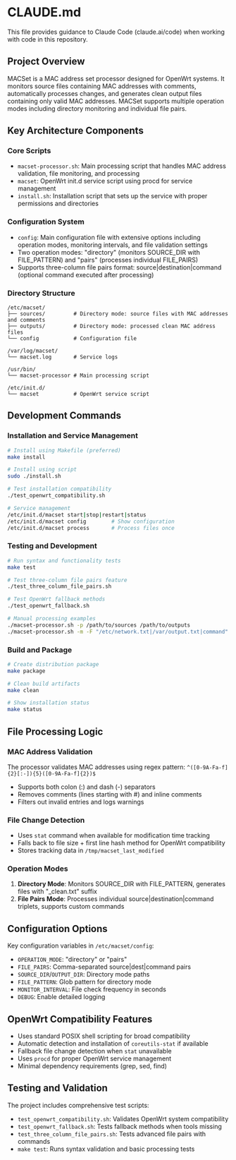 # CLAUDE.md

This file provides guidance to Claude Code (claude.ai/code) when working with code in this repository.

## Project Overview

MACSet is a MAC address set processor designed for OpenWrt systems. It monitors source files containing MAC addresses with comments, automatically processes changes, and generates clean output files containing only valid MAC addresses. MACSet supports multiple operation modes including directory monitoring and individual file pairs.

## Key Architecture Components

### Core Scripts
- `macset-processor.sh`: Main processing script that handles MAC address validation, file monitoring, and processing
- `macset`: OpenWrt init.d service script using procd for service management
- `install.sh`: Installation script that sets up the service with proper permissions and directories

### Configuration System
- `config`: Main configuration file with extensive options including operation modes, monitoring intervals, and file validation settings
- Two operation modes: "directory" (monitors SOURCE_DIR with FILE_PATTERN) and "pairs" (processes individual FILE_PAIRS)
- Supports three-column file pairs format: source|destination|command (optional command executed after processing)

### Directory Structure
```
/etc/macset/
├── sources/         # Directory mode: source files with MAC addresses and comments
├── outputs/         # Directory mode: processed clean MAC address files  
└── config           # Configuration file

/var/log/macset/
└── macset.log       # Service logs

/usr/bin/
└── macset-processor # Main processing script

/etc/init.d/
└── macset           # OpenWrt service script
```

## Development Commands

### Installation and Service Management
```bash
# Install using Makefile (preferred)
make install

# Install using script
sudo ./install.sh

# Test installation compatibility
./test_openwrt_compatibility.sh

# Service management
/etc/init.d/macset start|stop|restart|status
/etc/init.d/macset config        # Show configuration
/etc/init.d/macset process       # Process files once
```

### Testing and Development
```bash
# Run syntax and functionality tests
make test

# Test three-column file pairs feature
./test_three_column_file_pairs.sh

# Test OpenWrt fallback methods
./test_openwrt_fallback.sh

# Manual processing examples
./macset-processor.sh -p /path/to/sources /path/to/outputs
./macset-processor.sh -m -F "/etc/network.txt|/var/output.txt|command"
```

### Build and Package
```bash
# Create distribution package
make package

# Clean build artifacts  
make clean

# Show installation status
make status
```

## File Processing Logic

### MAC Address Validation
The processor validates MAC addresses using regex pattern: `^([0-9A-Fa-f]{2}[:-]){5}([0-9A-Fa-f]{2})$`
- Supports both colon (:) and dash (-) separators
- Removes comments (lines starting with #) and inline comments
- Filters out invalid entries and logs warnings

### File Change Detection
- Uses `stat` command when available for modification time tracking
- Falls back to file size + first line hash method for OpenWrt compatibility
- Stores tracking data in `/tmp/macset_last_modified`

### Operation Modes
1. **Directory Mode**: Monitors SOURCE_DIR with FILE_PATTERN, generates files with "_clean.txt" suffix
2. **File Pairs Mode**: Processes individual source|destination|command triplets, supports custom commands

## Configuration Options

Key configuration variables in `/etc/macset/config`:
- `OPERATION_MODE`: "directory" or "pairs"
- `FILE_PAIRS`: Comma-separated source|dest|command pairs
- `SOURCE_DIR`/`OUTPUT_DIR`: Directory mode paths
- `FILE_PATTERN`: Glob pattern for directory mode
- `MONITOR_INTERVAL`: File check frequency in seconds
- `DEBUG`: Enable detailed logging

## OpenWrt Compatibility Features

- Uses standard POSIX shell scripting for broad compatibility
- Automatic detection and installation of `coreutils-stat` if available
- Fallback file change detection when `stat` unavailable  
- Uses `procd` for proper OpenWrt service management
- Minimal dependency requirements (grep, sed, find)

## Testing and Validation

The project includes comprehensive test scripts:
- `test_openwrt_compatibility.sh`: Validates OpenWrt system compatibility
- `test_openwrt_fallback.sh`: Tests fallback methods when tools missing
- `test_three_column_file_pairs.sh`: Tests advanced file pairs with commands
- `make test`: Runs syntax validation and basic processing tests